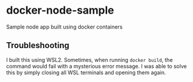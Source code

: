 # docker-node-sample
Sample node app built using docker containers

## Troubleshooting
I built this using WSL2.
Sometimes, when running `docker build`, the command would fail with a mysterious error message.
I was able to solve this by simply closing all WSL terminals and opening them again.